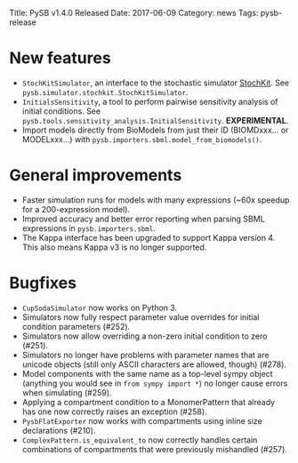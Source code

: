 Title: PySB v1.4.0 Released
Date: 2017-06-09
Category: news
Tags: pysb-release

# New features
- `StochKitSimulator`, an interface to the stochastic simulator [StochKit](https://github.com/StochSS/StochKit). See `pysb.simulator.stochkit.StochKitSimulator`.
- `InitialsSensitivity`, a tool to perform pairwise sensitivity analysis of initial conditions. See `pysb.tools.sensitivity_analysis.InitialSensitivity`. **EXPERIMENTAL**.
- Import models directly from BioModels from just their ID (BIOMDxxx... or MODELxxx...) with `pysb.importers.sbml.model_from_biomodels()`.

# General improvements
- Faster simulation runs for models with many expressions (~60x speedup for a 200-expression model).
- Improved accuracy and better error reporting when parsing SBML expressions in `pysb.importers.sbml`.
- The Kappa interface has been upgraded to support Kappa version 4. This also means Kappa v3 is no longer supported.

# Bugfixes
- `CupSodaSimulator` now works on Python 3.
- Simulators now fully respect parameter value overrides for initial condition parameters (#252).
- Simulators now allow overriding a non-zero initial condition to zero (#251).
- Simulators no longer have problems with parameter names that are unicode objects (still only ASCII characters are allowed, though) (#278).
- Model components with the same name as a top-level sympy object (anything you would see in `from sympy import *`) no longer cause errors when simulating (#259).
- Applying a compartment condition to a MonomerPattern that already has one now correctly raises an exception (#258).
- `PysbFlatExporter` now works with compartments using inline size declarations (#210).
- `ComplexPattern.is_equivalent_to` now correctly handles certain combinations of compartments that were previously mishandled (#257).

